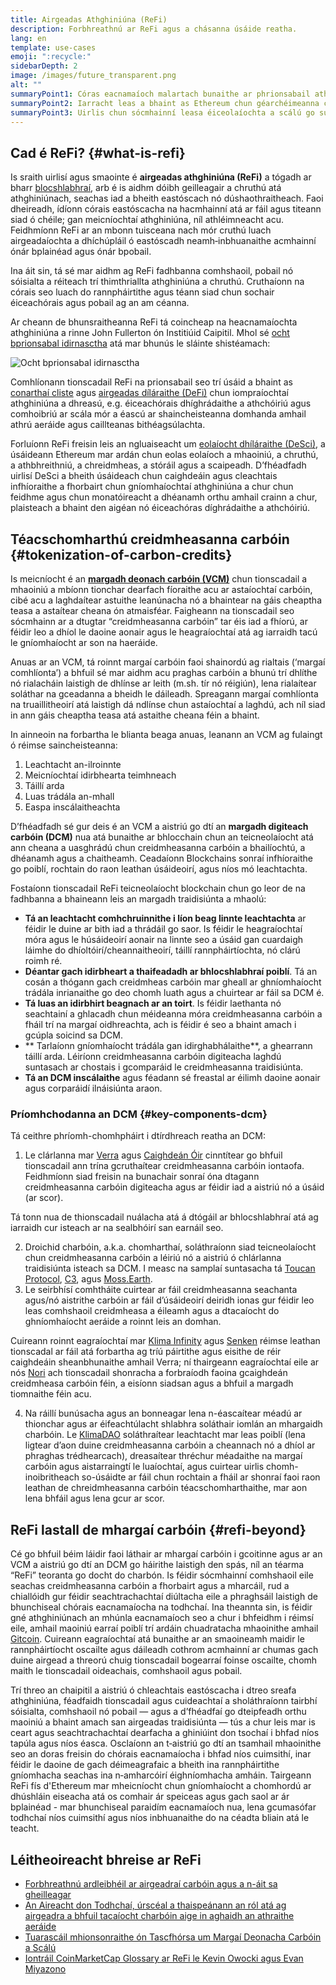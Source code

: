 ```yaml
---
title: Airgeadas Athghiniúna (ReFi)
description: Forbhreathnú ar ReFi agus a chásanna úsáide reatha.
lang: en
template: use-cases
emoji: ":recycle:"
sidebarDepth: 2
image: /images/future_transparent.png
alt: ""
summaryPoint1: Córas eacnamaíoch malartach bunaithe ar phrionsabail athghiniúna
summaryPoint2: Iarracht leas a bhaint as Ethereum chun géarchéimeanna comhordaithe ar leibhéal domhanda amhail athrú aeráide a réiteach
summaryPoint3: Uirlis chun sócmhainní leasa éiceolaíochta a scálú go suntasach amhail creidmheasanna carbóin fíoraithe
---
```


## Cad é ReFi? {#what-is-refi}

Is sraith uirlisí agus smaointe é **airgeadas athghiniúna (ReFi)** a tógadh ar bharr [blocshlabhraí](/glossary/#blockchain), arb é is aidhm dóibh geilleagair a chruthú atá athghiniúnach, seachas iad a bheith eastóscach nó dúshaothraitheach. Faoi dheireadh, ídíonn córais eastóscacha na hacmhainní atá ar fáil agus titeann siad ó chéile; gan meicníochtaí athghiniúna, níl athléimneacht acu. Feidhmíonn ReFi ar an mbonn tuisceana nach mór cruthú luach airgeadaíochta a dhíchúpláil ó eastóscadh neamh‑inbhuanaithe acmhainní ónár bplainéad agus ónár bpobail.

Ina áit sin, tá sé mar aidhm ag ReFi fadhbanna comhshaoil, pobail nó sóisialta a réiteach trí thimthriallta athghiniúna a chruthú. Cruthaíonn na córais seo luach do rannpháirtithe agus téann siad chun sochair éiceachórais agus pobail ag an am céanna.

Ar cheann de bhunsraitheanna ReFi tá coincheap na heacnamaíochta athghiniúna a rinne John Fullerton ón Institiúid Caipitil. Mhol sé [ocht bprionsabal idirnasctha](https://capitalinstitute.org/8-principles-regenerative-economy/) atá mar bhunús le sláinte shistéamach:

![Ocht bprionsabal idirnasctha](refi-regenerative-economy-diagram.png)

Comhlíonann tionscadail ReFi na prionsabail seo trí úsáid a bhaint as [conarthaí cliste](/glossary/#smart-contract) agus [airgeadas díláraithe (DeFi)](/glossary/#defi) chun iompraíochtaí athghiniúna a dhreasú, e.g. éiceachórais dhíghrádaithe a athchóiriú agus comhoibriú ar scála mór a éascú ar shaincheisteanna domhanda amhail athrú aeráide agus caillteanas bithéagsúlachta.

Forluíonn ReFi freisin leis an ngluaiseacht um [eolaíocht dhíláraithe (DeSci)](/desci/), a úsáideann Ethereum mar ardán chun eolas eolaíoch a mhaoiniú, a chruthú, a athbhreithniú, a chreidmheas, a stóráil agus a scaipeadh. D’fhéadfadh uirlisí DeSci a bheith úsáideach chun caighdeáin agus cleachtais infhíoraithe a fhorbairt chun gníomhaíochtaí athghiniúna a chur chun feidhme agus chun monatóireacht a dhéanamh orthu amhail crainn a chur, plaisteach a bhaint den aigéan nó éiceachóras díghrádaithe a athchóiriú.

<YouTube id="La52dDzBt2k" />

## Téacschomharthú creidmheasanna carbóin {#tokenization-of-carbon-credits}

Is meicníocht é an **[margadh deonach carbóin (VCM)](https://climatefocus.com/so-what-voluntary-carbon-market-exactly/)** chun tionscadail a mhaoiniú a mbíonn tionchar dearfach fíoraithe acu ar astaíochtaí carbóin, cibé acu a laghdaítear astuithe leanúnacha nó a bhaintear na gáis cheaptha teasa a astaítear cheana ón atmaisféar. Faigheann na tionscadail seo sócmhainn ar a dtugtar “creidmheasanna carbóin” tar éis iad a fhíorú, ar féidir leo a dhíol le daoine aonair agus le heagraíochtaí atá ag iarraidh tacú le gníomhaíocht ar son na haeráide.

Anuas ar an VCM, tá roinnt margaí carbóin faoi shainordú ag rialtais (‘margaí comhlíonta’) a bhfuil sé mar aidhm acu praghas carbóin a bhunú trí dhlíthe nó rialacháin laistigh de dhlínse ar leith (m.sh. tír nó réigiún), lena rialaítear soláthar na gceadanna a bheidh le dáileadh. Spreagann margaí comhlíonta na truaillitheoirí atá laistigh dá ndlínse chun astaíochtaí a laghdú, ach níl siad in ann gáis cheaptha teasa atá astaithe cheana féin a bhaint.

In ainneoin na forbartha le blianta beaga anuas, leanann an VCM ag fulaingt ó réimse saincheisteanna:

1. Leachtacht an-ilroinnte
2. Meicníochtaí idirbhearta teimhneach
3. Táillí arda
4. Luas trádála an-mhall
5. Easpa inscálaitheachta

D’fhéadfadh sé gur deis é an VCM a aistriú go dtí an **margadh digiteach carbóin (DCM)** nua atá bunaithe ar bhlocchain chun an teicneolaíocht atá ann cheana a uasghrádú chun creidmheasanna carbóin a bhailíochtú, a dhéanamh agus a chaitheamh. Ceadaíonn Blockchains sonraí infhíoraithe go poiblí, rochtain do raon leathan úsáideoirí, agus níos mó leachtachta.

Fostaíonn tionscadail ReFi teicneolaíocht blockchain chun go leor de na fadhbanna a bhaineann leis an margadh traidisiúnta a mhaolú:

- **Tá an leachtacht comhchruinnithe i líon beag linnte leachtachta** ar féidir le duine ar bith iad a thrádáil go saor. Is féidir le heagraíochtaí móra agus le húsáideoirí aonair na linnte seo a úsáid gan cuardaigh láimhe do dhíoltóirí/cheannaitheoirí, táillí rannpháirtíochta, nó clárú roimh ré.
- **Déantar gach idirbheart a thaifeadadh ar bhlocshlabhraí poiblí**. Tá an cosán a thógann gach creidmheas carbóin mar gheall ar ghníomhaíocht trádála inrianaithe go deo chomh luath agus a chuirtear ar fáil sa DCM é.
- **Tá luas an idirbhirt beagnach ar an toirt**. Is féidir laethanta nó seachtainí a ghlacadh chun méideanna móra creidmheasanna carbóin a fháil trí na margaí oidhreachta, ach is féidir é seo a bhaint amach i gcúpla soicind sa DCM.
- ** Tarlaíonn gníomhaíocht trádála gan idirghabhálaithe**, a ghearrann táillí arda. Léiríonn creidmheasanna carbóin digiteacha laghdú suntasach ar chostais i gcomparáid le creidmheasanna traidisiúnta.
- **Tá an DCM inscálaithe** agus féadann sé freastal ar éilimh daoine aonair agus corparáidí ilnáisiúnta araon.

### Príomhchodanna an DCM {#key-components-dcm}

Tá ceithre phríomh-chomhpháirt i dtírdhreach reatha an DCM:

1. Le clárlanna mar [Verra](https://verra.org/project/vcs-program/registry-system/) agus [Caighdeán Óir](https://www.goldstandard.org/) cinntítear go bhfuil tionscadail ann trína gcruthaítear creidmheasanna carbóin iontaofa. Feidhmíonn siad freisin na bunachair sonraí óna dtagann creidmheasanna carbóin digiteacha agus ar féidir iad a aistriú nó a úsáid (ar scor).

Tá tonn nua de thionscadail nuálacha atá á dtógáil ar bhlocshlabhraí atá ag iarraidh cur isteach ar na sealbhóirí san earnáil seo.

2. Droichid charbóin, a.k.a. chomharthaí, soláthraíonn siad teicneolaíocht chun creidmheasanna carbóin a léiriú nó a aistriú ó chlárlanna traidisiúnta isteach sa DCM. I measc na samplaí suntasacha tá [Toucan Protocol](https://toucan.earth/), [C3](https://c3.app/), agus [Moss.Earth](https://moss.earth/).
3. Le seirbhísí comhtháite cuirtear ar fáil creidmheasanna seachanta agus/nó aistrithe carbóin ar fáil d’úsáideoirí deiridh ionas gur féidir leo leas comhshaoil ​​creidmheasa a éileamh agus a dtacaíocht do ghníomhaíocht aeráide a roinnt leis an domhan.

Cuireann roinnt eagraíochtaí mar [Klima Infinity](https://www.klimadao.finance/infinity) agus [Senken](https://senken.io/) réimse leathan tionscadal ar fáil atá forbartha ag tríú páirtithe agus eisithe de réir caighdeáin sheanbhunaithe amhail Verra; ní thairgeann eagraíochtaí eile ar nós [Nori](https://nori.com/) ach tionscadail shonracha a forbraíodh faoina gcaighdeán creidmheasa carbóin féin, a eisíonn siadsan agus a bhfuil a margadh tiomnaithe féin acu.

4. Na ráillí bunúsacha agus an bonneagar lena n-éascaítear méadú ar thionchar agus ar éifeachtúlacht shlabhra soláthair iomlán an mhargaidh charbóin. Le [KlimaDAO](http://klimadao.finance/) soláthraítear leachtacht mar leas poiblí (lena ligtear d’aon duine creidmheasanna carbóin a cheannach nó a dhíol ar phraghas trédhearcach), dreasaítear thréchur méadaithe na margaí carbóin agus aistarraingtí le luaíochtaí, agus cuirtear uirlis chomh-inoibritheach so-úsáidte ar fáil chun rochtain a fháil ar shonraí faoi raon leathan de chreidmheasanna carbóin téacschomharthaithe, mar aon lena bhfáil agus lena gcur ar scor.

## ReFi lastall de mhargaí carbóin {#refi-beyond}

Cé go bhfuil béim láidir faoi láthair ar mhargaí carbóin i gcoitinne agus ar an VCM a aistriú go dtí an DCM go háirithe laistigh den spás, níl an téarma “ReFi” teoranta go docht do charbón. Is féidir sócmhainní comhshaoil ​​eile seachas creidmheasanna carbóin a fhorbairt agus a mharcáil, rud a chiallóidh gur féidir seachtrachachtaí diúltacha eile a phraghsáil laistigh de bhunchiseal chórais eacnamaíocha na todhchaí. Ina theannta sin, is féidir gné athghiniúnach an mhúnla eacnamaíoch seo a chur i bhfeidhm i réimsí eile, amhail maoiniú earraí poiblí trí ardáin chuadratacha mhaoinithe amhail [Gitcoin](https://gitcoin.co/). Cuireann eagraíochtaí atá bunaithe ar an smaoineamh maidir le rannpháirtíocht oscailte agus dáileadh cothrom acmhainní ar chumas gach duine airgead a threorú chuig tionscadail bogearraí foinse oscailte, chomh maith le tionscadail oideachais, comhshaoil ​​agus pobail.

Trí threo an chaipitil a aistriú ó chleachtais eastóscacha i dtreo sreafa athghiniúna, féadfaidh tionscadail agus cuideachtaí a sholáthraíonn tairbhí sóisialta, comhshaoil ​​nó pobail — agus a d’fhéadfaí go dteipfeadh orthu maoiniú a bhaint amach san airgeadas traidisiúnta — tús a chur leis mar is ceart agus seachtrachachtaí dearfacha a ghiniúint don tsochaí i bhfad níos tapúla agus níos éasca. Osclaíonn an t‑aistriú go dtí an tsamhail mhaoinithe seo an doras freisin do chórais eacnamaíocha i bhfad níos cuimsithí, inar féidir le daoine de gach déimeagrafaic a bheith ina rannpháirtithe gníomhacha seachas ina n‑amharcóirí éighníomhacha amháin. Tairgeann ReFi fís d'Ethereum mar mheicníocht chun gníomhaíocht a chomhordú ar dhúshláin eiseacha atá os comhair ár speiceas agus gach saol ar ár bplainéad - mar bhunchiseal paraidím eacnamaíoch nua, lena gcumasófar todhchaí níos cuimsithí agus níos inbhuanaithe do na céadta bliain atá le teacht.

## Léitheoireacht bhreise ar ReFi

- [Forbhreathnú ardleibhéil ar airgeadraí carbóin agus a n-áit sa gheilleagar](https://www.klimadao.finance/blog/the-vision-of-a-carbon-currency)
- [An Aireacht don Todhchaí, úrscéal a thaispeánann an ról atá ag airgeadra a bhfuil tacaíocht charbóin aige in aghaidh an athraithe aeráide](https://en.wikipedia.org/wiki/The_Ministry_for_the_Future)
- [Tuarascáil mhionsonraithe ón Tascfhórsa um Margaí Deonacha Carbóin a Scálú](https://www.iif.com/Portals/1/Files/TSVCM_Report.pdf)
- [Iontráil CoinMarketCap Glossary ar ReFi le Kevin Owocki agus Evan Miyazono](https://coinmarketcap.com/alexandria/glossary/regenerative-finance-refi)
